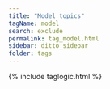 ```yaml
---
title: "Model topics"
tagName: model
search: exclude
permalink: tag_model.html
sidebar: ditto_sidebar
folder: tags
---
```

{% include taglogic.html %}

